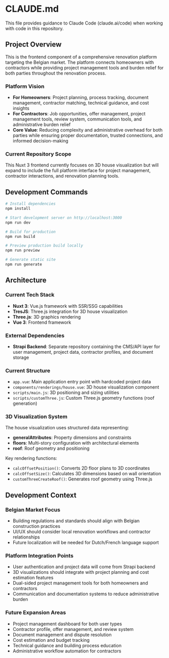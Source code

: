 # CLAUDE.md

This file provides guidance to Claude Code (claude.ai/code) when working with code in this repository.

## Project Overview

This is the frontend component of a comprehensive renovation platform targeting the Belgian market. The platform connects homeowners with contractors while providing project management tools and burden relief for both parties throughout the renovation process.

### Platform Vision
- **For Homeowners**: Project planning, process tracking, document management, contractor matching, technical guidance, and cost insights
- **For Contractors**: Job opportunities, offer management, project management tools, review system, communication tools, and administrative burden relief
- **Core Value**: Reducing complexity and administrative overhead for both parties while ensuring proper documentation, trusted connections, and informed decision-making

### Current Repository Scope
This Nuxt 3 frontend currently focuses on 3D house visualization but will expand to include the full platform interface for project management, contractor interactions, and renovation planning tools.

## Development Commands

```bash
# Install dependencies
npm install

# Start development server on http://localhost:3000
npm run dev

# Build for production
npm run build

# Preview production build locally
npm run preview

# Generate static site
npm run generate
```

## Architecture

### Current Tech Stack
- **Nuxt 3**: Vue.js framework with SSR/SSG capabilities
- **TresJS**: Three.js integration for 3D house visualization
- **Three.js**: 3D graphics rendering
- **Vue 3**: Frontend framework

### External Dependencies
- **Strapi Backend**: Separate repository containing the CMS/API layer for user management, project data, contractor profiles, and document storage

### Current Structure
- `app.vue`: Main application entry point with hardcoded project data
- `components/renderings/house.vue`: 3D house visualization component
- `scripts/main.js`: 3D positioning and sizing utilities
- `scripts/customThree.js`: Custom Three.js geometry functions (roof generation)

### 3D Visualization System
The house visualization uses structured data representing:
- **generalAttributes**: Property dimensions and constraints
- **floors**: Multi-story configuration with architectural elements
- **roof**: Roof geometry and positioning

Key rendering functions:
- `calcOffsetPosition()`: Converts 2D floor plans to 3D coordinates
- `calcOffsetSize()`: Calculates 3D dimensions based on wall orientation
- `customThreeCreateRoof()`: Generates roof geometry using Three.js

## Development Context

### Belgian Market Focus
- Building regulations and standards should align with Belgian construction practices
- UI/UX should consider local renovation workflows and contractor relationships
- Future localization will be needed for Dutch/French language support

### Platform Integration Points
- User authentication and project data will come from Strapi backend
- 3D visualizations should integrate with project planning and cost estimation features
- Dual-sided project management tools for both homeowners and contractors
- Communication and documentation systems to reduce administrative burden

### Future Expansion Areas
- Project management dashboard for both user types
- Contractor profile, offer management, and review system
- Document management and dispute resolution
- Cost estimation and budget tracking
- Technical guidance and building process education
- Administrative workflow automation for contractors